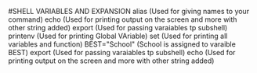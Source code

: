 #SHELL VARIABLES AND EXPANSION
alias (Used for giving names to your command)
echo (Used for printing output on the screen and more with other string added)
export (Used for passing varaiables tp subshell)
printenv (Used for printing Global VAriable)
set (Used for printing all variables and function)
BEST="School" (School is assigned to varaible BEST)
export (Used for passing varaiables tp subshell)
echo (Used for printing output on the screen and more with other string added)
